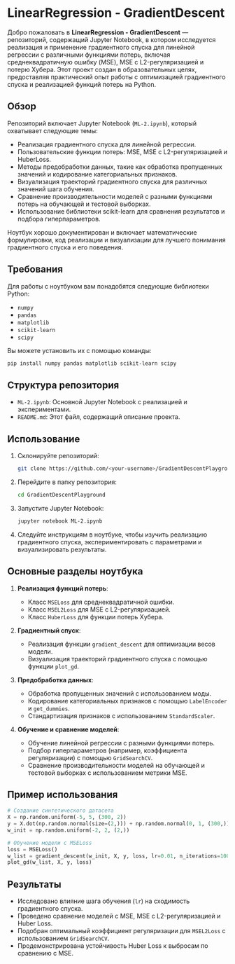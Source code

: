 # LinearRegression - GradientDescent

Добро пожаловать в **LinearRegression - GradientDescent** — репозиторий, содержащий Jupyter Notebook, в котором исследуется реализация и применение градиентного спуска для линейной регрессии с различными функциями потерь, включая среднеквадратичную ошибку (MSE), MSE с L2-регуляризацией и потерю Хубера. Этот проект создан в образовательных целях, предоставляя практический опыт работы с оптимизацией градиентного спуска и реализацией функций потерь на Python.

## Обзор

Репозиторий включает Jupyter Notebook (`ML-2.ipynb`), который охватывает следующие темы:
- Реализация градиентного спуска для линейной регрессии.
- Пользовательские функции потерь: MSE, MSE с L2-регуляризацией и HuberLoss.
- Методы предобработки данных, такие как обработка пропущенных значений и кодирование категориальных признаков.
- Визуализация траекторий градиентного спуска для различных значений шага обучения.
- Сравнение производительности моделей с разными функциями потерь на обучающей и тестовой выборках.
- Использование библиотеки scikit-learn для сравнения результатов и подбора гиперпараметров.

Ноутбук хорошо документирован и включает математические формулировки, код реализации и визуализации для лучшего понимания градиентного спуска и его поведения.

## Требования

Для работы с ноутбуком вам понадобятся следующие библиотеки Python:
- `numpy`
- `pandas`
- `matplotlib`
- `scikit-learn`
- `scipy`

Вы можете установить их с помощью команды:
```bash
pip install numpy pandas matplotlib scikit-learn scipy
```

## Структура репозитория

- `ML-2.ipynb`: Основной Jupyter Notebook с реализацией и экспериментами.
- `README.md`: Этот файл, содержащий описание проекта.

## Использование

1. Склонируйте репозиторий:
   ```bash
   git clone https://github.com/<your-username>/GradientDescentPlayground.git
   ```
2. Перейдите в папку репозитория:
   ```bash
   cd GradientDescentPlayground
   ```
3. Запустите Jupyter Notebook:
   ```bash
   jupyter notebook ML-2.ipynb
   ```
4. Следуйте инструкциям в ноутбуке, чтобы изучить реализацию градиентного спуска, экспериментировать с параметрами и визуализировать результаты.

## Основные разделы ноутбука

1. **Реализация функций потерь**:
   - Класс `MSELoss` для среднеквадратичной ошибки.
   - Класс `MSEL2Loss` для MSE с L2-регуляризацией.
   - Класс `HuberLoss` для функции потерь Хубера.

2. **Градиентный спуск**:
   - Реализация функции `gradient_descent` для оптимизации весов модели.
   - Визуализация траекторий градиентного спуска с помощью функции `plot_gd`.

3. **Предобработка данных**:
   - Обработка пропущенных значений с использованием моды.
   - Кодирование категориальных признаков с помощью `LabelEncoder` и `get_dummies`.
   - Стандартизация признаков с использованием `StandardScaler`.

4. **Обучение и сравнение моделей**:
   - Обучение линейной регрессии с разными функциями потерь.
   - Подбор гиперпараметров (например, коэффициента регуляризации) с помощью `GridSearchCV`.
   - Сравнение производительности моделей на обучающей и тестовой выборках с использованием метрики MSE.

## Пример использования

```python
# Создание синтетического датасета
X = np.random.uniform(-5, 5, (300, 2))
y = X.dot(np.random.normal(size=(2,))) + np.random.normal(0, 1, (300,))
w_init = np.random.uniform(-2, 2, (2,))

# Обучение модели с MSELoss
loss = MSELoss()
w_list = gradient_descent(w_init, X, y, loss, lr=0.01, n_iterations=100)
plot_gd(w_list, X, y, loss)
```

## Результаты

- Исследовано влияние шага обучения (`lr`) на сходимость градиентного спуска.
- Проведено сравнение моделей с MSE, MSE с L2-регуляризацией и Huber Loss.
- Подобран оптимальный коэффициент регуляризации для `MSEL2Loss` с использованием `GridSearchCV`.
- Продемонстрирована устойчивость Huber Loss к выбросам по сравнению с MSE.


